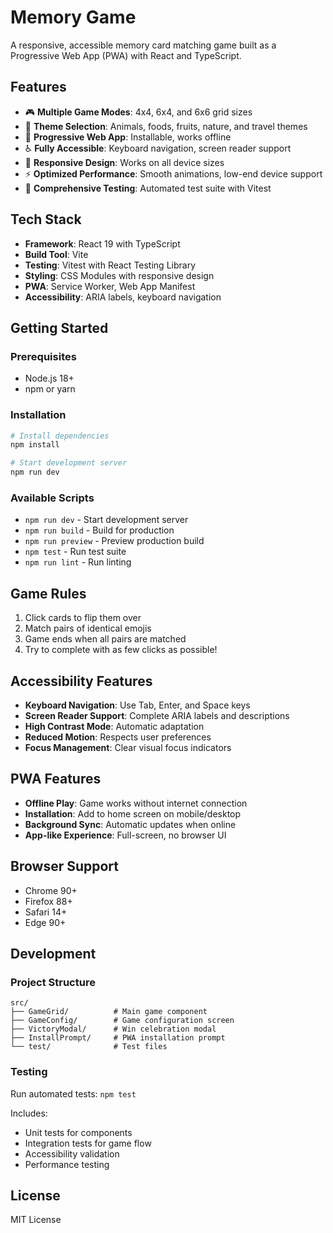 # Memory Game

A responsive, accessible memory card matching game built as a Progressive Web App (PWA) with React and TypeScript.

## Features

- 🎮 **Multiple Game Modes**: 4x4, 6x4, and 6x6 grid sizes
- 🎨 **Theme Selection**: Animals, foods, fruits, nature, and travel themes
- 📱 **Progressive Web App**: Installable, works offline
- ♿ **Fully Accessible**: Keyboard navigation, screen reader support
- 🎯 **Responsive Design**: Works on all device sizes
- ⚡ **Optimized Performance**: Smooth animations, low-end device support
- 🧪 **Comprehensive Testing**: Automated test suite with Vitest

## Tech Stack

- **Framework**: React 19 with TypeScript
- **Build Tool**: Vite
- **Testing**: Vitest with React Testing Library
- **Styling**: CSS Modules with responsive design
- **PWA**: Service Worker, Web App Manifest
- **Accessibility**: ARIA labels, keyboard navigation

## Getting Started

### Prerequisites

- Node.js 18+ 
- npm or yarn

### Installation

```bash
# Install dependencies
npm install

# Start development server
npm run dev
```

### Available Scripts

- `npm run dev` - Start development server
- `npm run build` - Build for production
- `npm run preview` - Preview production build
- `npm test` - Run test suite
- `npm run lint` - Run linting

## Game Rules

1. Click cards to flip them over
2. Match pairs of identical emojis
3. Game ends when all pairs are matched
4. Try to complete with as few clicks as possible!

## Accessibility Features

- **Keyboard Navigation**: Use Tab, Enter, and Space keys
- **Screen Reader Support**: Complete ARIA labels and descriptions
- **High Contrast Mode**: Automatic adaptation
- **Reduced Motion**: Respects user preferences
- **Focus Management**: Clear visual focus indicators

## PWA Features

- **Offline Play**: Game works without internet connection
- **Installation**: Add to home screen on mobile/desktop
- **Background Sync**: Automatic updates when online
- **App-like Experience**: Full-screen, no browser UI

## Browser Support

- Chrome 90+
- Firefox 88+
- Safari 14+
- Edge 90+

## Development

### Project Structure

```
src/
├── GameGrid/          # Main game component
├── GameConfig/        # Game configuration screen
├── VictoryModal/      # Win celebration modal
├── InstallPrompt/     # PWA installation prompt
└── test/              # Test files
```

### Testing

Run automated tests: `npm test`

Includes:
- Unit tests for components
- Integration tests for game flow
- Accessibility validation
- Performance testing

## License

MIT License
